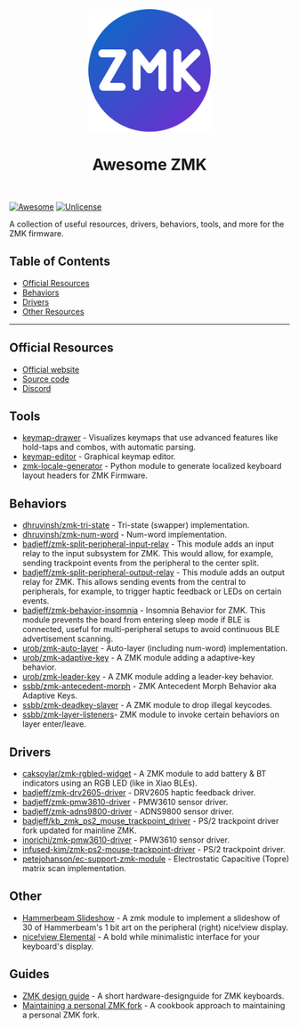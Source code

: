 <div align="center">
  <img width="220" height="220" src="./logo.png" />
  <h1>Awesome ZMK</h1>
  <br/>
</div>

[![Awesome](https://cdn.rawgit.com/sindresorhus/awesome/d7305f38d29fed78fa85652e3a63e154dd8e8829/media/badge.svg)](https://github.com/sindresorhus/awesome) [![Unlicense](https://upload.wikimedia.org/wikipedia/commons/e/ee/Unlicense_Blue_Badge.svg)](https://unlicense.org)

A collection of useful resources, drivers, behaviors, tools, and more for the ZMK firmware.

## Table of Contents

- [Official Resources](#official-resources)
- [Behaviors](#behaviors)
- [Drivers](#drivers)
- [Other Resources](#other-resources)

---

## Official Resources

- [Official website](https://zmk.dev/)
- [Source code](https://github.com/zmkfirmware/zmk)
- [Discord](https://zmk.dev/community/discord/invite)

## Tools

- [keymap-drawer](https://github.com/caksoylar/keymap-drawer) - Visualizes keymaps that use advanced features like hold-taps and combos, with automatic parsing.
- [keymap-editor](https://github.com/nickcoutsos/keymap-editor) - Graphical keymap editor.
- [zmk-locale-generator](https://github.com/joelspadin/zmk-locale-generator) - Python module to generate localized keyboard layout headers for ZMK Firmware.

## Behaviors

- [dhruvinsh/zmk-tri-state](https://github.com/dhruvinsh/zmk-tri-state) - Tri-state (swapper) implementation.
- [dhruvinsh/zmk-num-word](https://github.com/dhruvinsh/zmk-num-word) - Num-word implementation.
- [badjeff/zmk-split-peripheral-input-relay](https://github.com/badjeff/zmk-split-peripheral-input-relay) - This module adds an input relay to the input subsystem for ZMK. This would allow, for example, sending trackpoint events from the peripheral to the center split.
- [badjeff/zmk-split-peripheral-output-relay](https://github.com/badjeff/zmk-split-peripheral-output-relay) - This module adds an output relay for ZMK. This allows sending events from the central to peripherals, for example, to trigger haptic feedback or LEDs on certain events.
- [badjeff/zmk-behavior-insomnia](https://github.com/badjeff/zmk-behavior-insomnia/) - Insomnia Behavior for ZMK. This module prevents the board from entering sleep mode if BLE is connected, useful for multi-peripheral setups to avoid continuous BLE advertisement scanning.
- [urob/zmk-auto-layer](https://github.com/urob/zmk-auto-layer) - Auto-layer (including num-word) implementation.
- [urob/zmk-adaptive-key](https://github.com/urob/zmk-adaptive-key) - A ZMK module adding a adaptive-key behavior.
- [urob/zmk-leader-key](https://github.com/urob/zmk-leader-key) - A ZMK module adding a leader-key behavior.
- [ssbb/zmk-antecedent-morph](https://github.com/ssbb/zmk-antecedent-morph) - ZMK Antecedent Morph Behavior aka Adaptive Keys.
- [ssbb/zmk-deadkey-slayer](https://github.com/ssbb/zmk-deadkey-slayer) - A ZMK module to drop illegal keycodes.
- [ssbb/zmk-layer-listeners](https://github.com/ssbb/zmk-layer-listeners)- ZMK module to invoke certain behaviors on layer enter/leave.

## Drivers

- [caksoylar/zmk-rgbled-widget](https://github.com/caksoylar/zmk-rgbled-widget) - A ZMK module to add battery & BT indicators using an RGB LED (like in Xiao BLEs).
- [badjeff/zmk-drv2605-driver](https://github.com/badjeff/zmk-drv2605-driver/) - DRV2605 haptic feedback driver.
- [badjeff/zmk-pmw3610-driver](https://github.com/badjeff/zmk-pmw3610-driver) - PMW3610 sensor driver.
- [badjeff/zmk-adns9800-driver](https://github.com/badjeff/zmk-adns9800-driver) - ADNS9800 sensor driver.
- [badjeff/kb_zmk_ps2_mouse_trackpoint_driver](https://github.com/badjeff/kb_zmk_ps2_mouse_trackpoint_driver) - PS/2 trackpoint driver fork updated for mainline ZMK.
- [inorichi/zmk-pmw3610-driver](https://github.com/inorichi/zmk-pmw3610-driver) - PMW3610 sensor driver.
- [infused-kim/zmk-ps2-mouse-trackpoint-driver](https://github.com/infused-kim/kb_zmk_ps2_mouse_trackpoint_driver) - PS/2 trackpoint driver.
- [petejohanson/ec-support-zmk-module](https://github.com/petejohanson/ec-support-zmk-module) - Electrostatic Capacitive (Topre) matrix scan implementation.

## Other

- [Hammerbeam Slideshow](https://github.com/GPeye/hammerbeam-slideshow) - A zmk module to implement a slideshow of 30 of Hammerbeam's 1 bit art on the peripheral (right) nice!view display.
- [nice!view Elemental](https://github.com/kevinpastor/nice-view-elemental) - A bold while minimalistic interface for your keyboard's display.

## Guides

- [ZMK design guide](https://github.com/ebastler/zmk-designguide) - A short hardware-designguide for ZMK keyboards.
- [Maintaining a personal ZMK fork](https://gist.github.com/urob/68a1e206b2356a01b876ed02d3f542c7) - A cookbook approach to maintaining a personal ZMK fork.
